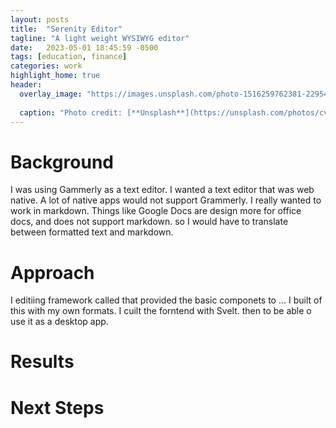 ```yaml
---
layout: posts
title:  "Serenity Editor"
tagline: "A light weight WYSIWYG editor"
date:   2023-05-01 18:45:59 -0500
tags: [education, finance]
categories: work
highlight_home: true
header:
  overlay_image: "https://images.unsplash.com/photo-1516259762381-22954d7d3ad2?ixlib=rb-4.0.3&ixid=M3wxMjA3fDB8MHxwaG90by1wYWdlfHx8fGVufDB8fHx8fA%3D%3D&auto=format&fit=crop&w=1489&q=80"
  
  caption: "Photo credit: [**Unsplash**](https://unsplash.com/photos/cvBBO4PzWPg)"
---
```

# Background
I was using Gammerly as a text editor. I wanted a text editor that was web native. A lot of native apps would not support Grammerly. I really wanted to work in markdown. Things like Google Docs are design more for office docs, and does not support markdown. so I would have to translate between formatted text and markdown.

# Approach
I editiing framework called that provided the basic componets to ... I built of this with my own formats. I cuilt the forntend with Svelt. then to be able o use it as a desktop app. 

# Results

# Next Steps